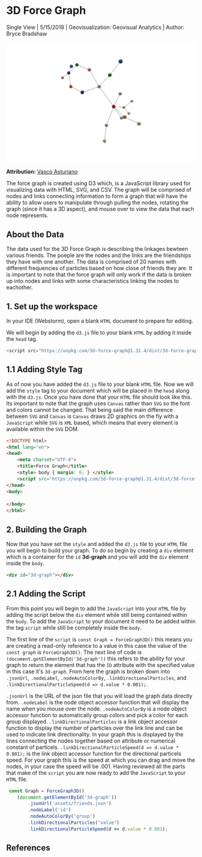 # 3D Force Graph
Single View | 5/15/2018 | Geovisualization: Geovisual Analytics | Author: Bryce Bradshaw 

![](img/image.jpg)

**Attribution:** [Vasco Asturiano](https://github.com/vasturiano)

The force graph is created using D3 which, is a JavaScript library used for visualizing data with HTML, SVG, and CSV. The graph will be comprised of nodes and links connecting information to form a graph that will have the ability to allow users to manipulate through pulling the nodes, rotating the graph (since it has a 3D aspect), and mouse over to view the data that each node represents. 

## About the Data
The data used for the 3D Force Graph is describing the linkages bewteen various friends. The poeple are the nodes and the links are the friendships they have with one another. The data is comprised of 20 names with different frequencies of particles based on how close of friends they are. It is important to note that the force graph will only work if the data is broken up into nodes and links with some characteristics linking the nodes to eachother. 

## 1. Set up the workspace

In your IDE (Webstorm), open a blank `HTML` document to prepare for editing.

We will begin by adding the `d3.js` file to your blank `HTML` by adding it inside the `head` tag.

```JavaScript
<script src="https://unpkg.com/3d-force-graph@1.31.4/dist/3d-force-graph.js"></script>
```

## 1.1 Adding Style Tag

As of now you have added the `d3.js` file to your blank `HTML` file. Now we will add the `style` tag to your document which will be placed in the `head` along with the `d3.js`. Once you have done that your `HTML` file should look like this. Its important to note that the graph uses `Canvas` rather than `SVG` so the font and colors cannot be changed. That being said the main difference between `SVG` and `Canvas` is `Canvas` draws 2D graphics on the fly with a `JavaScript` while `SVG` is `XML` based, which means that every element is available within the `SVG` DOM.  

```HTML
<!DOCTYPE html>
<html lang="en">
<head>
    <meta charset="UTF-8">
    <title>Force Graph</title>
    <style> body { margin: 0; } </style>
    <script src="https://unpkg.com/3d-force-graph@1.31.4/dist/3d-force-graph.js"></script>
</head>
<body>

</body>
</html>
```
## 2. Building the Graph

Now that you have set the `style` and added the `d3.js` tile to your `HTML` file you will begin to build your graph. To do so begin by creating a `div` element which is a container for the `id` __3d-graph__ and you will add the `div` element inside the `body`.

```HTML
<div id="3d-graph"></div>
```

## 2.1 Adding the Script


From this point you will begin to add the `JavaScript` into your `HTML` file by adding the script below the `div` element while still being contained within the `body`. To add the `JavaScript` to your document it need to be added within the tag `script` while still be completely inside the `body`.

The first line of the `script` is `const Graph = ForceGraph3D()` this means you are creating a read-only reference to a value in this case the value of the `const graph` is `ForceGraph3D()`. The next line of code is ` (document.getElementById('3d-graph'))` this refers to the ability for your graph to return the element that has the `ID` attribute with the specified value in this case it's `3d-graph`. From here the graph is broken down into ` .jsonUrl`, `.nodeLabel`, `.nodeAutoColorBy`, `.linkDirectionalParticles`, and `.linkDirectionalParticleSpeed(d => d.value * 0.001);`.

`.jsonUrl` is the URL of the json file that you will load the graph data directly from. `.nodeLabel` is the node object accessor function that will display the name when you mouse over the node. `.nodeAutoColorBy` is a node object accessor function to automatically group colors and pick a color for each group displayed. `.linkDirectionalParticles` is a link object accessor function to display the number of particles over the link line and can be used to indicate link directionality. In your graph this is displayed by the lines connecting the nodes together based on attribute or numerical constant of particels. `.linkDirectionalParticleSpeed(d => d.value * 0.001);` is the link object accessor function for the directional particels speed. For your graph this is the speed at which you can drag and move the nodes, in your case the speed will be .001. Having reviewed all the parts that make of the `script` you are now ready to add the `JavaScript` to your `HTML` file.

```JavaScript
 const Graph = ForceGraph3D()
    (document.getElementById('3d-graph'))
        .jsonUrl('assets/friends.json')
        .nodeLabel('id')
        .nodeAutoColorBy('group')
        .linkDirectionalParticles("value")
        .linkDirectionalParticleSpeed(d => d.value * 0.001);
```



## References




